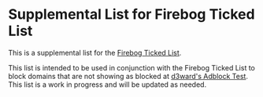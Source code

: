 # Supplemental List for Firebog Ticked List

This is a supplemental list for the [Firebog Ticked List](https://v.firebog.net/hosts/lists.php?type=tick).

This list is intended to be used in conjunction with the Firebog Ticked List to block domains that are not showing as blocked at [d3ward's Adblock Test](https://d3ward.github.io/toolz/adblock.html). This list is a work in progress and will be updated as needed.
